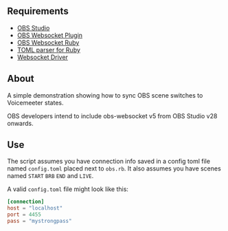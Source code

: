 ## Requirements

-   [OBS Studio](https://obsproject.com/)
-   [OBS Websocket Plugin](https://github.com/obsproject/obs-websocket/releases/tag/5.0.0)
-   [OBS Websocket Ruby](https://github.com/hanazuki/ruby-obs-websocket)
-   [TOML parser for Ruby](https://github.com/jm/toml)
-   [Websocket Driver](https://github.com/faye/websocket-driver-ruby)

## About

A simple demonstration showing how to sync OBS scene switches to Voicemeeter states.

OBS developers intend to include obs-websocket v5 from OBS Studio v28 onwards.

## Use

The script assumes you have connection info saved in a config toml file named `config.toml` placed next to `obs.rb`. It also assumes you have scenes named `START` `BRB` `END` and `LIVE`.

A valid `config.toml` file might look like this:

```toml
[connection]
host = "localhost"
port = 4455
pass = "mystrongpass"
```
